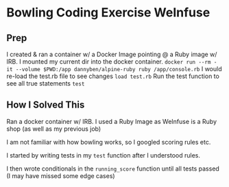 # Bowling Coding Exercise WeInfuse

## Prep
I created & ran a container w/ a Docker Image pointing @ a Ruby image w/ IRB. I mounted my current dir into the docker container. 
`docker run --rm -it --volume $PWD:/app dannyben/alpine-ruby ruby /app/console.rb`
I would re-load the test.rb file to see changes
`load test.rb`
Run the test function to see all true statements
`test`

## How I Solved This

Ran a docker container w/ IRB. I used a Ruby Image as WeInfuse is a Ruby shop (as well as my previous job)

I am not familiar with how bowling works, so I googled scoring rules etc.

I started by writing tests in my `test` function after I understood rules. 

I then wrote conditionals in the `running_score` function until all tests passed (I may have missed some edge cases)
